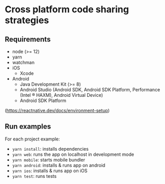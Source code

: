 # Cross platform code sharing strategies

## Requirements

- node (>= 12)
- yarn
- watchman
- iOS
    - Xcode
- Android
    - Java Development Kit (>= 8)
    - Android Studio (Android SDK, Android SDK Platform, Performance (Intel ® HAXM), Android Virtual Device)
    - Android SDK Platform

(https://reactnative.dev/docs/environment-setup)

## Run examples
For each project example:

- `yarn install`: installs dependencies
- `yarn web`: runs the app on localhost in development mode 
- `yarn mobile`: starts mobile bundler
- `yarn android`: installs & runs app on android
- `yarn ios`: installs & runs app on iOS
- `yarn test`: runs tests

